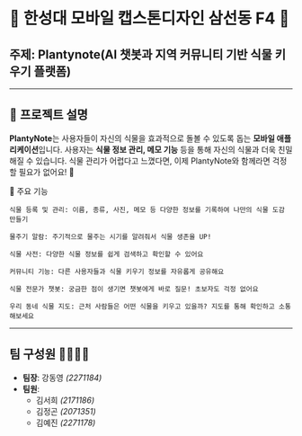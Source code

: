 # 🌱 **한성대 모바일 캡스톤디자인 삼선동 F4** 👋

## 주제: **Plantynote(AI 챗봇과 지역 커뮤니티 기반 식물 키우기 플랫폼)**

---
## 🌿 프로젝트 설명

**PlantyNote**는 사용자들이 자신의 식물을 효과적으로 돌볼 수 있도록 돕는 **모바일 애플리케이션**입니다.
사용자는 **식물 정보 관리, 메모 기능** 등을 통해 자신의 식물과 더욱 친밀해질 수 있습니다.
식물 관리가 어렵다고 느꼈다면, 이제 PlantyNote와 함께라면 걱정할 필요가 없어요! 🌼

🌱 주요 기능

    식물 등록 및 관리: 이름, 종류, 사진, 메모 등 다양한 정보를 기록하여 나만의 식물 도감 만들기

    물주기 알람: 주기적으로 물주는 시기를 알려줘서 식물 생존율 UP!

    식물 사전: 다양한 식물 정보를 쉽게 검색하고 확인할 수 있어요

    커뮤니티 기능: 다른 사용자들과 식물 키우기 정보를 자유롭게 공유해요

    식물 전문가 챗봇: 궁금한 점이 생기면 챗봇에게 바로 질문! 초보자도 걱정 없어요

    우리 동네 식물 지도: 근처 사람들은 어떤 식물을 키우고 있을까? 지도를 통해 확인하고 소통해보세요

---

## 팀 구성원 👨‍💻👩‍💻  
- **팀장**: 강동영 *(2271184)*  
- **팀원**:  
  - 김서희 *(2171186)*  
  - 김정곤 *(2071351)*  
  - 김예진 *(2271178)*
